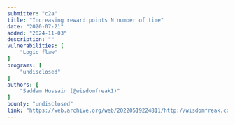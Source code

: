 ```yaml
---
submitter: "c2a"
title: "Increasing reward points N number of time"
date: "2020-07-21"
added: "2024-11-03"
description: ""
vulnerabilities: [
    "Logic flaw"
]
programs: [
    "undisclosed"
]
authors: [
    "Saddam Hussain (@wisdomfreak1)"
]
bounty: "undisclosed"
link: "https://web.archive.org/web/20220519224811/http://wisdomfreak.com/increasing-reward-points-n-number-of-time/"
---
```




